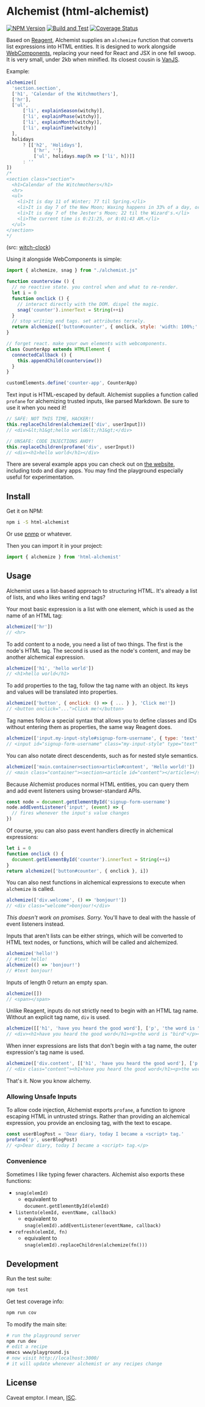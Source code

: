 # Alchemist (html-alchemist)

[![NPM Version](https://badge.fury.io/js/html-alchemist.svg)](https://badge.fury.io/js/html-alchemist)
[![Build and Test](https://github.com/garbados/html-alchemist/actions/workflows/test.yml/badge.svg)](https://github.com/garbados/html-alchemist/actions/workflows/test.yml)
[![Coverage Status](https://coveralls.io/repos/github/garbados/html-alchemist/badge.svg?branch=main)](https://coveralls.io/github/garbados/html-alchemist?branch=main)

Based on [Reagent](https://reagent-project.github.io/), Alchemist supplies an `alchemize` function that converts list expressions into HTML entities. It is designed to work alongside [WebComponents](https://developer.mozilla.org/en-US/docs/Web/API/Web_components), replacing your need for React and JSX in one fell swoop. It is very small, under 2kb when minified. Its closest cousin is [VanJS](https://vanjs.org/).

Example:

```js
alchemize([
  'section.section',
  ['h1', 'Calendar of the Witchmothers'],
  ['hr'],
  ['ul',
      ['li', explainSeason(witchy)],
      ['li', explainPhase(witchy)],
      ['li', explainMonth(witchy)],
      ['li', explainTime(witchy)]
  ],
  holidays
      ? [['h2', 'Holidays'],
          ['hr', ''],
          ['ul', holidays.map(h => ['li', h])]]
      : ''
])
/*
<section class="section">
  <h1>Calendar of the Witchmothers</h1>
  <hr>
  <ul>
    <li>It is day 11 of Winter; 77 til Spring.</li>
    <li>It is day 7 of the New Moon; Waxing happens in 33% of a day, or 1/6/2025, 3:56:25 PM.</li>
    <li>It is day 7 of the Jester's Moon; 22 til the Wizard's.</li>
    <li>The current time is 0:21:25, or 8:01:43 AM.</li>
  </ul>
</section>
*/
```

(src: [witch-clock](https://github.com/garbados/witch-clock))

Using it alongside WebComponents is simple:

```js
import { alchemize, snag } from "./alchemist.js"

function counterview () {
  // no reactive state. you control when and what to re-render.
  let i = 0
  function onclick () {
    // interact directly with the DOM. dispel the magic.
    snag('counter').innerText = String(++i)
  }
  // stop writing end tags. set attributes tersely.
  return alchemize(['button#counter', { onclick, style: 'width: 100%;' }, i])
}

// forget react. make your own elements with webcomponents.
class CounterApp extends HTMLElement {
  connectedCallback () {
    this.appendChild(counterview())
  }
}

customElements.define('counter-app', CounterApp)
```

Text input is HTML-escaped by default.
Alchemist supplies a function called `profane`
for alchemizing trusted inputs, like parsed Markdown.
Be sure to use it when you need it!

```js
// SAFE: NOT THIS TIME, HACKER!!
this.replaceChildren(alchemize(['div', userInput]))
// <div>&lt;h1&gt;hello world&lt;/h1&gt;</div>

// UNSAFE: CODE INJECTIONS AHOY!
this.replaceChildren(profane('div', userInput))
// <div><h1>hello world</h1></div>
```

There are several example apps you can check out on [the website](https://garbados.github.io/html-alchemist), including todo and diary apps. You may find the playground especially useful for experimentation.

## Install

Get it on NPM:

```bash
npm i -S html-alchemist
```

Or use [pnmp](https://pnpm.io/) or whatever.

Then you can import it in your project:

```js
import { alchemize } from 'html-alchemist'
```

## Usage

Alchemist uses a list-based approach to structuring HTML. It's already a list of lists, and who likes writing end tags?

Your most basic expression is a list with one element, which is used as the name of an HTML tag:

```js
alchemize(['hr'])
// <hr>
```

To add content to a node, you need a list of two things. The first is the node's HTML tag. The second is used as the node's content, and may be another alchemical expression.

```js
alchemize(['h1', 'hello world'])
// <h1>hello world</h1>
```

To add properties to the tag, follow the tag name with an object. Its keys and values will be translated into properties.

```js
alchemize(['button', { onclick: () => { ... } }, 'Click me!'])
// <button onclick="...">Click me!</button>
```

Tag names follow a special syntax that allows you to define classes and IDs without entering them as properties, the same way Reagent does.

```js
alchemize(['input.my-input-style#signup-form-username', { type: 'text' }])
// <input id="signup-form-username" class="my-input-style" type="text" />
```

You can also notate direct descendents, such as for nested style semantics.

```js
alchemize(['main.container>section>article#content', 'Hello world!'])
// <main class="container"><section><article id="content"></article></section></main>
```

Because Alchemist produces normal HTML entities, you can query them and add event listeners using browser-standard APIs.

```js
const node = document.getElementById('signup-form-username')
node.addEventListener('input', (event) => {
  // fires whenever the input's value changes
})
```

Of course, you can also pass event handlers directly in alchemical expressions:

```js
let i = 0
function onclick () {
  document.getElementById('counter').innerText = String(++i)
}
return alchemize(['button#counter', { onclick }, i])
```

You can also nest functions in alchemical expressions to execute when `alchemize` is called.

```js
alchemize(['div.welcome', () => 'bonjour!'])
// <div class="welcome">bonjour!</div>
```

*This doesn't work on promises. Sorry.* You'll have to deal with the hassle of event listeners instead.

Inputs that aren't lists can be either strings, which will be converted to HTML text nodes, or functions, which will be called and alchemized.

```js
alchemize('hello!')
// #text hello!
alchemize(() => 'bonjour!')
// #text bonjour!
```

Inputs of length 0 return an empty span.

```js
alchemize([])
// <span></span>
```

Unlike Reagent, inputs do not strictly need to begin with an HTML tag name. Without an explicit tag name, `div` is used.

```js
alchemize([['h1', 'have you heard the good word'], ['p', 'the word is "bird"']])
// <div><h1>have you heard the good word</h1><p>the word is "bird"</p></div>
```

When inner expressions are lists that don't begin with a tag name, the outer expression's tag name is used.

```js
alchemize(['div.content', [['h1', 'have you heard the good word'], ['p', 'the word is "bird"']]])
// <div class="content"><h1>have you heard the good word</h1><p>the word is "bird"</p></div>
```

That's it. Now you know alchemy.

### Allowing Unsafe Inputs

To allow code injection, Alchemist exports `profane`,
a function to ignore escaping HTML in untrusted strings.
Rather than providing an alchemical expression,
you provide an enclosing tag, with the text to escape.

```js
const userBlogPost = 'Dear diary, today I became a <script> tag.'
profane('p', userBlogPost)
// <p>Dear diary, today I became a <script> tag.</p>
```

### Convenience

Sometimes I like typing fewer characters. Alchemist also exports these functions:

- `snag(elemId)`
  - equivalent to  
    `document.getElementById(elemId)`
- `listento(elemId, eventName, callback)`
  - equivalent to  
    `snag(elemId).addEventListener(eventName, callback)`
- `refresh(elemId, fn)`
  - equivalent to  
    `snag(elemId).replaceChildren(alchemize(fn()))`

## Development

Run the test suite:

```bash
npm test
```

Get test coverage info:

```bash
npm run cov
```

To modify the main site:

```bash
# run the playground server
npm run dev
# edit a recipe
emacs www/playground.js
# now visit http://localhost:3000/
# it will update whenever alchemist or any recipes change
```

## License

Caveat emptor. I mean, [ISC](https://opensource.org/license/isc-license-txt).
